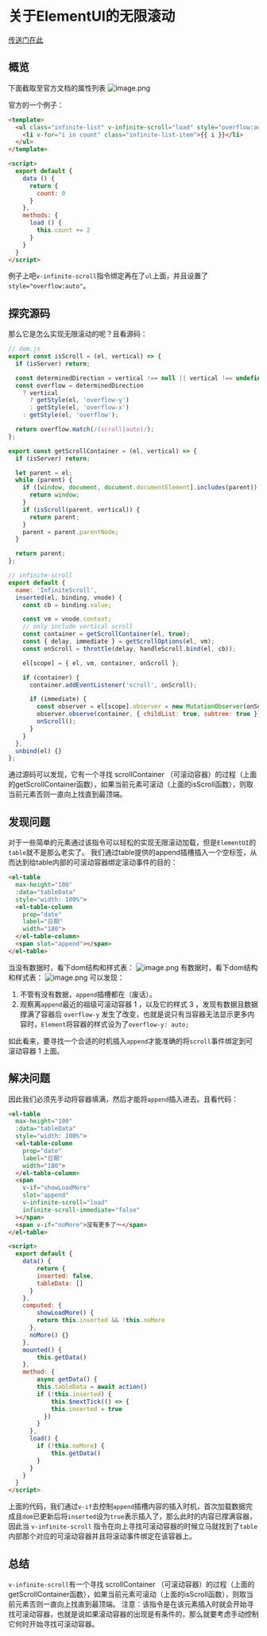 # 关于ElementUI的无限滚动

[传送门在此](https://element.eleme.cn/#/zh-CN/component/infiniteScroll)

## 概览
下面截取至官方文档的属性列表
![image.png](https://cdn.nlark.com/yuque/0/2019/png/263240/1575260424448-e51bbf16-e3bc-46dd-9105-38f0e9d87820.png#align=left&display=inline&height=270&name=image.png&originHeight=540&originWidth=1800&size=187321&status=done&style=none&width=900)

官方的一个例子：
```html
<template>
  <ul class="infinite-list" v-infinite-scroll="load" style="overflow:auto">
    <li v-for="i in count" class="infinite-list-item">{{ i }}</li>
  </ul>
</template>

<script>
  export default {
    data () {
      return {
        count: 0
      }
    },
    methods: {
      load () {
        this.count += 2
      }
    }
  }
</script>
```
例子上吧`v-infinite-scroll`指令绑定再在了`ul`上面，并且设置了`style="overflow:auto"`。

## 探究源码
那么它是怎么实现无限滚动的呢？且看源码：

```javascript
// dom.js
export const isScroll = (el, vertical) => {
  if (isServer) return;

  const determinedDirection = vertical !== null || vertical !== undefined;
  const overflow = determinedDirection
    ? vertical
      ? getStyle(el, 'overflow-y')
      : getStyle(el, 'overflow-x')
    : getStyle(el, 'overflow');

  return overflow.match(/(scroll|auto)/);
};

export const getScrollContainer = (el, vertical) => {
  if (isServer) return;

  let parent = el;
  while (parent) {
    if ([window, document, document.documentElement].includes(parent)) {
      return window;
    }
    if (isScroll(parent, vertical)) {
      return parent;
    }
    parent = parent.parentNode;
  }

  return parent;
};

// infinite-scroll
export default {
  name: 'InfiniteScroll',
  inserted(el, binding, vnode) {
    const cb = binding.value;

    const vm = vnode.context;
    // only include vertical scroll
    const container = getScrollContainer(el, true);
    const { delay, immediate } = getScrollOptions(el, vm);
    const onScroll = throttle(delay, handleScroll.bind(el, cb));

    el[scope] = { el, vm, container, onScroll };

    if (container) {
      container.addEventListener('scroll', onScroll);

      if (immediate) {
        const observer = el[scope].observer = new MutationObserver(onScroll);
        observer.observe(container, { childList: true, subtree: true });
        onScroll();
      }
    }
  },
  unbind(el) {}
};
```
通过源码可以发现，它有一个寻找 scrollContainer （可滚动容器）的过程（上面的getScrollContainer函数），如果当前元素可滚动（上面的isScroll函数），则取当前元素否则一直向上找直到最顶端。

## 发现问题
对于一些简单的元素通过该指令可以轻松的实现无限滚动加载，但是`ElementUI`的`table`就不是那么老实了。
我们通过table提供的append插槽插入一个空标签，从而达到给table内部的可滚动容器绑定滚动事件的目的：

```html
<el-table
  max-height="100"
  :data="tableData"
  style="width: 100%">
  <el-table-column
    prop="date"
    label="日期"
    width="180">
  </el-table-column>
  <span slot="append"></span>
</el-table>
```
当没有数据时，看下dom结构和样式表：
![image.png](https://cdn.nlark.com/yuque/0/2019/png/263240/1575274043310-20ed81fb-713a-4d9b-9eed-1860b1ea03da.png#align=left&display=inline&height=136&name=image.png&originHeight=272&originWidth=2752&size=520095&status=done&style=none&width=1376)
有数据时，看下dom结构和样式表：
![image.png](https://cdn.nlark.com/yuque/0/2019/png/263240/1575273988632-3326e3fc-3f24-48ce-ac11-d9ad5be0763d.png#align=left&display=inline&height=175&name=image.png&originHeight=350&originWidth=2880&size=591055&status=done&style=none&width=1440)
可以发现：

1. 不管有没有数据，`append`插槽都在（废话）。
1. 观察离`append`最近的祖级可滚动容器 1 ，以及它的样式 3 ，发现有数据且数据撑满了容器后 `overflow-y` 发生了改变，也就是说只有当容器无法显示更多内容时，`Element`将容器的样式设为了`overflow-y: auto;`

如此看来，要寻找一个合适的时机插入`append`才能准确的将`scroll`事件绑定到可滚动容器 1 上面。

## 解决问题
因此我们必须先手动将容器填满，然后才能将`append`插入进去。且看代码：

```html
<el-table
  max-height="100"
  :data="tableData"
  style="width: 100%">
  <el-table-column
    prop="date"
    label="日期"
    width="180">
  </el-table-column>
  <span
    v-if="showLoadMore"
    slot="append"
    v-infinite-scroll="load"
    infinite-scroll-immediate="false"
  ></span>
  <span v-if="noMore">没有更多了～</span>
</el-table>

<script>
  export default {
  	data() {
    	return {
      	inserted: false,
        tableData: []
      }
    },
    computed: {
    	showLoadMore() {
      	return this.inserted && !this.noMore
      },
      noMore() {}
    },
    mounted() {
    	this.getData()
    },
    method: {
    	async getData() {
      	this.tableData = await action()
        if (!this.inserted) {
        	this.$nextTick(() => {
          	this.inserted = true
          })
        }
      },
      load() {
      	if (!this.noMore) {
        	this.getData()
        }
      }
    }
  }
</script>
```
上面的代码，我们通过`v-if`去控制`append`插槽内容的插入时机，首次加载数据完成且`dom`已更新后将`inserted`设为`true`表示插入了，那么此时的内容已撑满容器，因此当 `v-infinite-scroll` 指令在向上寻找可滚动容器的时候立马就找到了`table`内部那个对应的可滚动容器并且将滚动事件绑定在该容器上。

## 总结
`v-infinite-scroll`有一个寻找 scrollContainer （可滚动容器）的过程（上面的getScrollContainer函数），如果当前元素可滚动（上面的isScroll函数），则取当前元素否则一直向上找直到最顶端。
注意：该指令是在该元素插入时就会开始寻找可滚动容器，也就是说如果滚动容器的出现是有条件的，那么就要考虑手动控制它何时开始寻找可滚动容器。
